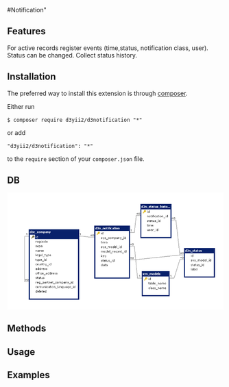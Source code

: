 #Notification"

## Features
For active records register events (time,status, notification class, user). Status can be changed.
Collect status history.  

## Installation

The preferred way to install this extension is through [composer](http://getcomposer.org/download/).

Either run

```
$ composer require d3yii2/d3notification "*"
```

or add

```
"d3yii2/d3notification": "*"
```

to the `require` section of your `composer.json` file.

## DB

![DB strukture](https://github.com/d3yii2/d3notification/blob/master/doc/DbSchema.png)

## Methods


## Usage

## Examples

